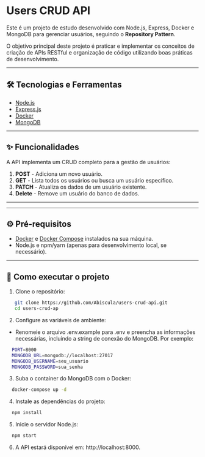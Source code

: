 # Users CRUD API

Este é um projeto de estudo desenvolvido com Node.js, Express, Docker e MongoDB para gerenciar usuários, seguindo o **Repository Pattern**.

O objetivo principal deste projeto é praticar e implementar os conceitos de criação de APIs RESTful e organização de código utilizando boas práticas de desenvolvimento.

---

## 🛠 Tecnologias e Ferramentas

- [Node.js](https://nodejs.org/)
- [Express.js](https://expressjs.com/)
- [Docker](https://www.docker.com/)
- [MongoDB](https://www.mongodb.com/)

---

## ✨ Funcionalidades

A API implementa um CRUD completo para a gestão de usuários:

1. **POST** - Adiciona um novo usuário.
2. **GET** - Lista todos os usuários ou busca um usuário específico.
3. **PATCH** - Atualiza os dados de um usuário existente.
4. **Delete** - Remove um usuário do banco de dados.

---
---

## ⚙️ Pré-requisitos

- [Docker](https://www.docker.com/) e [Docker Compose](https://docs.docker.com/compose/) instalados na sua máquina.
- Node.js e npm/yarn (apenas para desenvolvimento local, se necessário).

---

## 🚀 Como executar o projeto

1. Clone o repositório:
   
``` bash
   git clone https://github.com/Abiscula/users-crud-api.git
   cd users-crud-ap
```

2. Configure as variáveis de ambiente:
  * Renomeie o arquivo .env.example para .env e preencha as informações necessárias, incluindo a string de conexão do MongoDB. Por exemplo:

``` bash
  PORT=8000
  MONGODB_URL=mongodb://localhost:27017
  MONGODB_USERNAME=seu_usuario
  MONGODB_PASSWORD=sua_senha
```

3. Suba o container do MongoDB com o Docker:

``` bash
  docker-compose up -d
```

4. Instale as dependências do projeto:

``` bash
  npm install
```

5. Inicie o servidor Node.js:

``` bash
  npm start
```

6. A API estará disponível em: http://localhost:8000.
